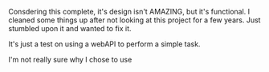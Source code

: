 Consdering this complete, it's design isn't AMAZING, but it's functional. I cleaned some things up after not looking at this project for a few years. Just stumbled upon it and wanted to fix it. 

It's just a test on using a webAPI to perform a simple task. 

I'm not really sure why I chose to use <script> in the html section, but I am going to leave (It's a little amusing to me at this point).
